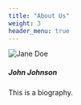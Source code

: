 ```yaml
---
title: "About Us"
weight: 3
header_menu: true
---
```


![Jane Doe](images/happy-ethnic-woman-sitting-at-table-with-laptop-3769021.jpg)

##### John Johnson

This is a biography.
